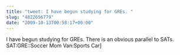```yaml
---
title: "tweet: I have begun studying for GREs. "
slug: "4822656779"
date: "2009-10-13T00:58:17+00:00"
---
```

I have begun studying for GREs. There is an obvious parallel to SATs. SAT:GRE::Soccer Mom Van:Sports Car]